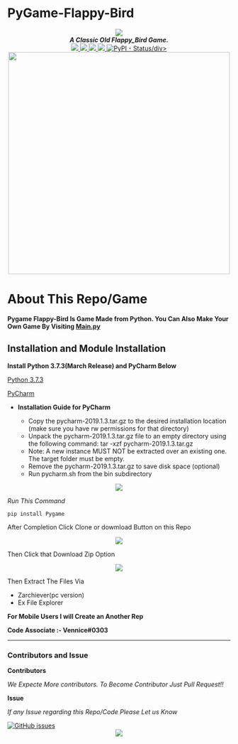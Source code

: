 
# PyGame-Flappy-Bird

<div align="center">
  <img src="https://i.imgur.com/iLGalCJ.png" align="center">
  <br>
  <strong><i>A Classic Old Flappy_Bird Game.</i></strong>
  <br>
  
<a href="https://github.com/b0tdev/PyGame-Flappy-Bird/blob/master/LICENSE">
  <img src="https://img.shields.io/github/license/b0tdev/PyGame-Flappy-Bird.svg?label=LICENSE&style=for-the-badge">
</a>

<a href="https://github.com/b0tdev/PyGame-Flappy-Bird/stargazers">
  <img src="https://img.shields.io/github/forks/b0tdev/PyGame-Flappy-Bird.svg?label=FORKS&style=for-the-badge">
</a>

<a href="https://github.com/b0tdev/PyGame-Flappy-Bird/blob/master/LICENSE">
  <img src="https://img.shields.io/github/stars/b0tdev/PyGame-Flappy-Bird.svg?style=for-the-badge">
</a>

<a href="https://github.com/b0tdev/PyGame-Flappy-Bird/archive/master.zip">
  <img src="https://img.shields.io/github/repo-size/b0tdev/PyGame-Flappy-Bird.svg?style=for-the-badge">
</a>

<a href="https://github.com/b0tdev/PyGame-Flappy-Bird.git">
  <img alt="PyPI - Status" src="https://img.shields.io/pypi/status/Django.svg?style=for-the-badge">/div>
</a>
</div>

<div align="center">
<img src='http://i.imgur.com/RZFFuJW.png' align='center' width=500>
<br>
</div>

# About This Repo/Game

**Pygame Flappy-Bird Is Game Made from Python. You Can Also Make Your Own Game By Visiting [Main.py](https://github.com/b0tdev/PyGame-Flappy-Bird/blob/master/main.py)**

## Installation and Module Installation

<strong>Install Python 3.7.3(March Release) and PyCharm Below</strong>
<br>

[Python 3.7.3](https://www.python.org/ftp/python/3.7.3/Python-3.7.3.tgz)

[PyCharm](https://download.jetbrains.com/python/pycharm-professional-2019.1.3.tar.gz)

* **Installation Guide for PyCharm**

  * Copy the pycharm-2019.1.3.tar.gz to the desired installation location 
(make sure you have rw permissions for that directory)
  * Unpack the pycharm-2019.1.3.tar.gz file to an empty directory using the following command: 
tar -xzf pycharm-2019.1.3.tar.gz
  * Note: A new instance MUST NOT be extracted over an existing one. The target folder must be empty.
  * Remove the pycharm-2019.1.3.tar.gz to save disk space (optional)
  * Run pycharm.sh from the bin subdirectory

<div align="center">
  <img src="https://i.imgur.com/gNXNj0o.png" align="center">
<br>
</div>

_Run This Command_

`pip install Pygame`

After Completion Click Clone or dowmload Button on this Repo

<div align="center">
  <img src="https://i.imgur.com/1ZuOt3d.png" align="center">
<br>
</div>

Then Click that Download Zip Option

<div align="center">
  <img src="https://i.imgur.com/eERdX0b.png" align="center">
<br>
</div>

Then Extract The Files Via

* Zarchiever(pc version)
* Ex File Explorer

**For Mobile Users I will Create an Another Rep**


**Code Associate :- Vennice#0303**

***

### Contributors and Issue

**Contributors**

_We Expecte More contributors. To Become Contributor Just Pull Request!!_

**Issue**

_If any Issue regarding this Repo/Code Please Let us Know_

<a href="https://github.com/b0tdev/PyGame-Flappy-Bird/issues">
  <img alt="GitHub issues" src="https://img.shields.io/github/issues/b0tdev/PyGame-Flappy-Bird.svg?color=brightgreen&logo=ISSUE%20&logoColor=blue&style=for-the-badge">
</a>

<div align="center">
  <img src="https://i.imgur.com/xDg7m24.png" align="center">
<br>
</div>
